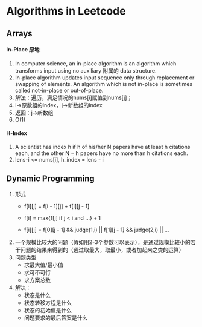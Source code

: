 # Algorithms in Leetcode

## Arrays
#### In-Place 原地
1. In computer science, an in-place algorithm is an algorithm which transforms input using no auxiliary 附属的 data structure.
2. In-place algorithm updates input sequence only through replacement or swapping of elements. An algorithm which is not in-place is sometimes called not-in-place or out-of-place.
3. 解法：遍历，满足情况的nums[i]赋值到nums[j]；
4. i->原数组的index，j->新数组的index
5. 返回：j->新数组
6. O(1)

#### H-Index
1. A scientist has index h if h of his/her N papers have at least h citations each, and the other N − h papers have no more than h citations each.
2. lens-i <= nums[i], h_index = lens - i

## Dynamic Programming
1. 形式
   - f[i][j] = f[i - 1][j] + f[i][j - 1]

   - f[i] = max{f[j] if j < i and …} + 1

   - f[i][j] = f[0][j - 1] && judge(1,i) || f[1][j - 1] && judge(2,i) || …
2. 一个规模比较大的问题（假如用2-3个参数可以表示），是通过规模比较小的若干问题的结果来得到的（通过取最大，取最小，或者加起来之类的运算）
3. 问题类型
   - 求最大值/最小值
   - 求可不可行
   - 求方案总数
4. 解决：
   - 状态是什么
   - 状态转移方程是什么
   - 状态的初始值是什么
   - 问题要求的最后答案是什么
